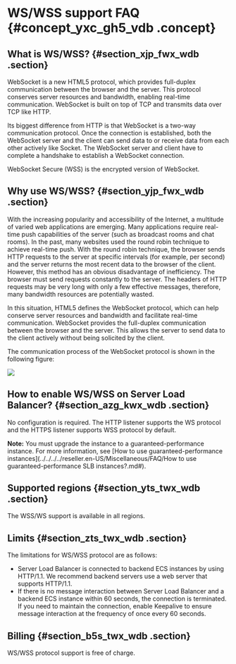 # WS/WSS support FAQ {#concept_yxc_gh5_vdb .concept}

## What is WS/WSS? {#section_xjp_fwx_wdb .section}

WebSocket is a new HTML5 protocol, which provides full-duplex communication between the browser and the server. This protocol conserves server resources and bandwidth, enabling real-time communication. WebSocket is built on top of TCP and transmits data over TCP like HTTP.

Its biggest difference from HTTP is that WebSocket is a two-way communication protocol. Once the connection is established, both the WebSocket server and the client can send data to or receive data from each other actively like Socket. The WebSocket server and client have to complete a handshake to establish a WebSocket connection.

WebSocket Secure \(WSS\) is the encrypted version of WebSocket.

## Why use WS/WSS? {#section_yjp_fwx_wdb .section}

With the increasing popularity and accessibility of the Internet, a multitude of varied web applications are emerging. Many applications require real-time push capabilities of the server \(such as broadcast rooms and chat rooms\). In the past, many websites used the round robin technique to achieve real-time push. With the round robin technique, the browser sends HTTP requests to the server at specific intervals \(for example, per second\) and the server returns the most recent data to the browser of the client. However, this method has an obvious disadvantage of inefficiency. The browser must send requests constantly to the server. The headers of HTTP requests may be very long with only a few effective messages, therefore, many bandwidth resources are potentially wasted.

In this situation, HTML5 defines the WebSocket protocol, which can help conserve server resources and bandwidth and facilitate real-time communication. WebSocket provides the full-duplex communication between the browser and the server. This allows the server to send data to the client actively without being solicited by the client.

The communication process of the WebSocket protocol is shown in the following figure:

![](http://static-aliyun-doc.oss-cn-hangzhou.aliyuncs.com/assets/img/4293/15421834633247_en-US.png)

## How to enable WS/WSS on Server Load Balancer? {#section_azg_kwx_wdb .section}

No configuration is required. The HTTP listener supports the WS protocol and the HTTPS listener supports WSS protocol by default.

**Note:** You must upgrade the instance to a guaranteed-performance instance. For more information, see [How to use guaranteed-performance instances](../../../../reseller.en-US/Miscellaneous/FAQ/How to use guaranteed-performance SLB instances?.md#).

## Supported regions {#section_yts_twx_wdb .section}

The WSS/WS support is available in all regions.

## Limits {#section_zts_twx_wdb .section}

The limitations for WS/WSS protocol are as follows:

-   Server Load Balancer is connected to backend ECS instances by using HTTP/1.1. We recommend backend servers use a web server that supports HTTP/1.1.
-   If there is no message interaction between Server Load Balancer and a backend ECS instance within 60 seconds, the connection is terminated. If you need to maintain the connection, enable Keepalive to ensure message interaction at the frequency of once every 60 seconds.

## Billing {#section_b5s_twx_wdb .section}

WS/WSS protocol support is free of charge.

